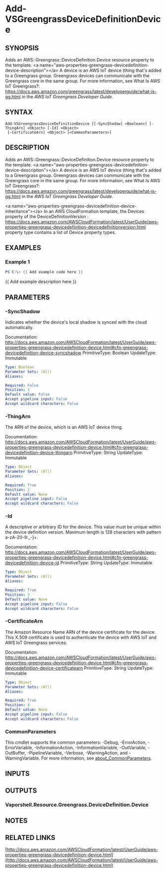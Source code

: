 # Add-VSGreengrassDeviceDefinitionDevice

## SYNOPSIS
Adds an AWS::Greengrass::DeviceDefinition.Device resource property to the template.
\<a name="aws-properties-greengrass-devicedefinition-device-description"\>\</a\> A device is an AWS IoT device (thing that's added to a Greengrass group.
Greengrass devices can communicate with the Greengrass core in the same group.
For more information, see What Is AWS IoT Greengrass?: https://docs.aws.amazon.com/greengrass/latest/developerguide/what-is-gg.html in the *AWS IoT Greengrass Developer Guide*.

## SYNTAX

```
Add-VSGreengrassDeviceDefinitionDevice [[-SyncShadow] <Boolean>] [-ThingArn] <Object> [-Id] <Object>
 [-CertificateArn] <Object> [<CommonParameters>]
```

## DESCRIPTION
Adds an AWS::Greengrass::DeviceDefinition.Device resource property to the template.
\<a name="aws-properties-greengrass-devicedefinition-device-description"\>\</a\> A device is an AWS IoT device (thing that's added to a Greengrass group.
Greengrass devices can communicate with the Greengrass core in the same group.
For more information, see What Is AWS IoT Greengrass?: https://docs.aws.amazon.com/greengrass/latest/developerguide/what-is-gg.html in the *AWS IoT Greengrass Developer Guide*.

\<a name="aws-properties-greengrass-devicedefinition-device-inheritance"\>\</a\> In an AWS CloudFormation template, the Devices property of the  DeviceDefinitionVersion : https://docs.aws.amazon.com/AWSCloudFormation/latest/UserGuide/aws-properties-greengrass-devicedefinition-devicedefinitionversion.html property type contains a list of Device property types.

## EXAMPLES

### Example 1
```powershell
PS C:\> {{ Add example code here }}
```

{{ Add example description here }}

## PARAMETERS

### -SyncShadow
Indicates whether the device's local shadow is synced with the cloud automatically.

Documentation: http://docs.aws.amazon.com/AWSCloudFormation/latest/UserGuide/aws-properties-greengrass-devicedefinition-device.html#cfn-greengrass-devicedefinition-device-syncshadow
PrimitiveType: Boolean
UpdateType: Immutable

```yaml
Type: Boolean
Parameter Sets: (All)
Aliases:

Required: False
Position: 1
Default value: False
Accept pipeline input: False
Accept wildcard characters: False
```

### -ThingArn
The ARN of the device, which is an AWS IoT device thing.

Documentation: http://docs.aws.amazon.com/AWSCloudFormation/latest/UserGuide/aws-properties-greengrass-devicedefinition-device.html#cfn-greengrass-devicedefinition-device-thingarn
PrimitiveType: String
UpdateType: Immutable

```yaml
Type: Object
Parameter Sets: (All)
Aliases:

Required: True
Position: 2
Default value: None
Accept pipeline input: False
Accept wildcard characters: False
```

### -Id
A descriptive or arbitrary ID for the device.
This value must be unique within the device definition version.
Maximum length is 128 characters with pattern a-zA-Z0-9:_-\]+.

Documentation: http://docs.aws.amazon.com/AWSCloudFormation/latest/UserGuide/aws-properties-greengrass-devicedefinition-device.html#cfn-greengrass-devicedefinition-device-id
PrimitiveType: String
UpdateType: Immutable

```yaml
Type: Object
Parameter Sets: (All)
Aliases:

Required: True
Position: 3
Default value: None
Accept pipeline input: False
Accept wildcard characters: False
```

### -CertificateArn
The Amazon Resource Name ARN of the device certificate for the device.
This X.509 certificate is used to authenticate the device with AWS IoT and AWS IoT Greengrass services.

Documentation: http://docs.aws.amazon.com/AWSCloudFormation/latest/UserGuide/aws-properties-greengrass-devicedefinition-device.html#cfn-greengrass-devicedefinition-device-certificatearn
PrimitiveType: String
UpdateType: Immutable

```yaml
Type: Object
Parameter Sets: (All)
Aliases:

Required: True
Position: 4
Default value: None
Accept pipeline input: False
Accept wildcard characters: False
```

### CommonParameters
This cmdlet supports the common parameters: -Debug, -ErrorAction, -ErrorVariable, -InformationAction, -InformationVariable, -OutVariable, -OutBuffer, -PipelineVariable, -Verbose, -WarningAction, and -WarningVariable. For more information, see [about_CommonParameters](http://go.microsoft.com/fwlink/?LinkID=113216).

## INPUTS

## OUTPUTS

### Vaporshell.Resource.Greengrass.DeviceDefinition.Device
## NOTES

## RELATED LINKS

[http://docs.aws.amazon.com/AWSCloudFormation/latest/UserGuide/aws-properties-greengrass-devicedefinition-device.html](http://docs.aws.amazon.com/AWSCloudFormation/latest/UserGuide/aws-properties-greengrass-devicedefinition-device.html)

